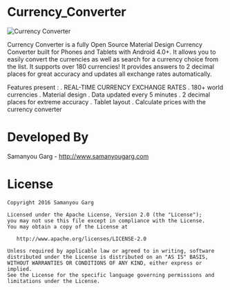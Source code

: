 # Currency_Converter

![Currency Converter](https://github.com/samanyougarg/Currency_Converter/blob/master/screenshots.png)

Currency Converter is a fully Open Source Material Design Currency Converter built for Phones and Tablets with Android 4.0+. It allows you to easily convert the currencies as well as search for a currency choice from the list. It supports over 180 currencies! It provides answers to 2 decimal places for great accuracy and updates all exchange rates automatically.

Features present :
. REAL-TIME CURRENCY EXCHANGE RATES
. 180+ world currencies
. Material design
. Data updated every 5 minutes
. 2 decimal places for extreme accuracy
. Tablet layout
. Calculate prices with the currency converter

Developed By
============

Samanyou Garg - <http://www.samanyougarg.com>


License
=======

    Copyright 2016 Samanyou Garg

    Licensed under the Apache License, Version 2.0 (the "License");
    you may not use this file except in compliance with the License.
    You may obtain a copy of the License at

       http://www.apache.org/licenses/LICENSE-2.0

    Unless required by applicable law or agreed to in writing, software
    distributed under the License is distributed on an "AS IS" BASIS,
    WITHOUT WARRANTIES OR CONDITIONS OF ANY KIND, either express or implied.
    See the License for the specific language governing permissions and
    limitations under the License.





[1]: https://play.google.com/store/apps/details?id=com.appisode.currencyconverter
